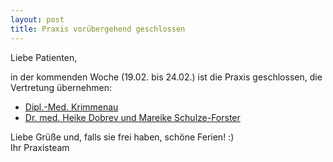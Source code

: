 ```yaml
---
layout: post
title: Praxis vorübergehend geschlossen
---
```


Liebe Patienten,

in der kommenden Woche (19.02. bis 24.02.) ist die Praxis geschlossen, die Vertretung übernehmen:

* [Dipl.-Med. Krimmenau](http://www.kinderaerzte-im-netz.de/aerzte/krimmenau/hauptseite.html)
* [Dr. med. Heike Dobrev und Mareike Schulze-Forster](http://www.kinderarzt-dresden-plauen.de)


Liebe Grüße und, falls sie frei haben, schöne Ferien! :)
<br/>
Ihr Praxisteam
